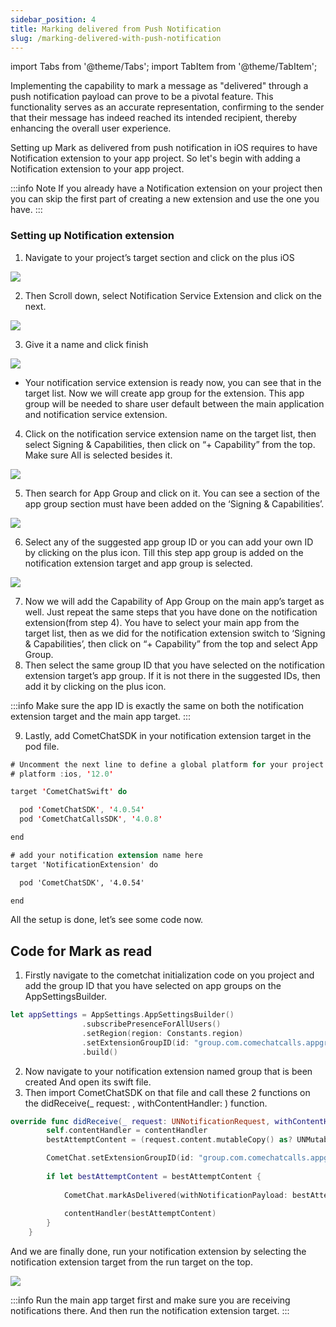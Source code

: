```yaml
---
sidebar_position: 4
title: Marking delivered from Push Notification
slug: /marking-delivered-with-push-notification
---
```

import Tabs from '@theme/Tabs';
import TabItem from '@theme/TabItem';

Implementing the capability to mark a message as "delivered" through a push notification payload can prove to be a pivotal feature. This functionality serves as an accurate representation, confirming to the sender that their message has indeed reached its intended recipient, thereby enhancing the overall user experience.

Setting up Mark as delivered from push notification in iOS requires to have Notification extension to your app project. So let's begin with adding a Notification extension to your app project.

:::info Note
If you already have a Notification extension on your project then you can skip the first part of creating a new extension and use the one you have.
:::

### Setting up Notification extension

1. Navigate to your project’s target section and click on the plus iOS

![](./assets/n3luq9beoss2m2rrq441yvklq0qdgdo8l7o5p68hpjd35g14axybs6sqotkj8jba.png)

2. Then Scroll down, select Notification Service Extension and click on the next. 

![](./assets/g0r2llvb74jts8wprgrtv7xcc0cp579lj4d8l1jea4iaxomzsadmf4rtilhba2ft.png)

3. Give it a name and click finish 

![](./assets/hw3bdemnkitlfd9717xrasevp39hwa4og8w8ncyasybi7a0m07dj9xd0c8wletx1.png)

- Your notification service extension is ready now, you can see that in the target list. Now we will create app group for the extension. This app group will be needed to share user default between the main application and notification service extension. 

4. Click on the notification service extension name on the target list, then select Signing & Capabilities, then click on “+ Capability” from the top. Make sure All is selected besides it.

![](./assets/uxobr5po4lg6c9dmfpmxkgwmqrzc3izcr0ebo4o8vbrlizcgp7pivdqzgoxeoq5z.png)

5. Then search for App Group and click on it. You can see a section of the app group section must have been added on the ‘Signing & Capabilities’.

![](./assets/tj0q9z3hhcyk5oumprf3q9ypu6vyol2nl2bgofw6vs2drdqen2lz3ul7dmr7p0hf.png)

6. Select any of the suggested app group ID or you can add your own ID by clicking on the plus icon.  Till this step app group is added on the notification extension target and app group is selected. 

![](./assets/63gqeee1j6iwj7ynaebzxtulkzrbekkirzsq4k7egemcu0rxalf9cawqr9rc5v1s.png)

7. Now we will add the Capability of App Group on the main app’s target as well. Just repeat the same steps that you have done on the notification extension(from step 4). You have to select your main app from the target list, then as we did for the notification extension switch to ‘Signing & Capabilities’, then click on “+ Capability” from the top and select App Group.
8. Then select the same group ID that you have selected on the notification extension target’s app group. If it is not there in the suggested IDs, then add it by clicking on the plus icon.

:::info
Make sure the app ID is exactly the same on both the notification extension target and the main app target.
:::

9. Lastly, add CometChatSDK in your notification extension target in the pod file.

<Tabs>
<TabItem value="Swift" label="Swift">

```swift
# Uncomment the next line to define a global platform for your project
# platform :ios, '12.0'

target 'CometChatSwift' do

  pod 'CometChatSDK', '4.0.54'
  pod 'CometChatCallsSDK', '4.0.8'

end

# add your notification extension name here
target 'NotificationExtension' do

  pod 'CometChatSDK', '4.0.54'

end
```
</TabItem>
</Tabs>
All the setup is done, let’s see some code now.

## Code for Mark as read 

1. Firstly navigate to the cometchat initialization code on you project and add the group ID that you have selected on app groups on the AppSettingsBuilder.

<Tabs>
<TabItem value="Swift" label="Swift">

```swift
let appSettings = AppSettings.AppSettingsBuilder()
                .subscribePresenceForAllUsers()
                .setRegion(region: Constants.region)
                .setExtensionGroupID(id: "group.com.comechatcalls.appgroup") //add you app group ID here
                .build()
```
</TabItem>
</Tabs>

2. Now navigate to your notification extension named group that is been created And open its swift file. 
3. Then import CometChatSDK on that file and call these 2 functions on the didReceive(_ request: , withContentHandler: ) function.

<Tabs>
<TabItem value="Swift" label="Swift">

```swift
override func didReceive(_ request: UNNotificationRequest, withContentHandler contentHandler: @escaping (UNNotificationContent) -> Void) {
        self.contentHandler = contentHandler
        bestAttemptContent = (request.content.mutableCopy() as? UNMutableNotificationContent)        

        CometChat.setExtensionGroupID(id: "group.com.comechatcalls.appgroup") //add you group id
    
        if let bestAttemptContent = bestAttemptContent {
            
            CometChat.markAsDelivered(withNotificationPayload: bestAttemptContent.userInfo) //send the payload here
            
            contentHandler(bestAttemptContent)
        }
    }
```
</TabItem>
</Tabs>

And we are finally done, run your notification extension by selecting the notification extension target from the run target on the top.

![](./assets/nqjmfzzns44ay0dttcwyldax2ty22al3madpljdu57yhdolln45cfx7pa89vnn6k.png)

:::info
Run the main app target first and make sure you are receiving notifications there. And then run the notification extension target.
:::


